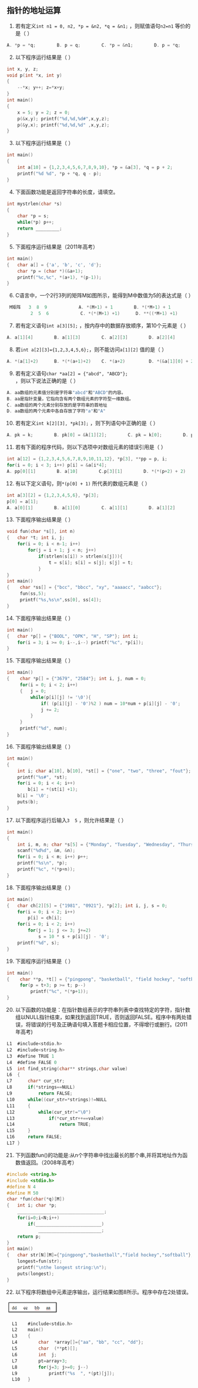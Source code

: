 ## 指针的地址运算

1. 若有定义`int n1 = 0, n2, *p = &n2, *q = &n1;` ，则赋值语句`n2=n1` 等价的是（                ）

```c
A. *p = *q;        B. p = q;        C. *p = &n1;        D. p = *q;
```

2. 以下程序运行结果是（        ）

```c
int x, y, z;
void p(int *x, int y)
{
    --*x; y++; z=*x+y;
}
int main()
{
    x = 5; y = 2; z = 0;
    p(&x,y); printf("%d,%d,%d#",x,y,z);
    p(&y,x); printf("%d,%d,%d" ,x,y,z);
}
```

3. 以下程序运行结果是（        ）

```c
int main()
{
    int a[10] = {1,2,3,4,5,6,7,8,9,10}, *p = &a[3], *q = p + 2;
    printf("%d %d", *p + *q, q - p);
}
```

4. 下面函数功能是返回字符串的长度，请填空。

```c
int mystrlen(char *s)
{    
    char *p = s;
    while(*p) p++;
    return _________;
}
```

5. 下面程序运行结果是（2011年高考）

```c
int main()
{   char a[] = {'a', 'b', 'c', 'd'};
    char *p = (char *)(&a+1);
    printf("%c,%c", *(a+1), *(p-1));
}
```

6. C语言中，一个2行3列的矩阵M如图所示，能得到M中数值为5的表达式是（                ）

```c
 M矩阵   3  8  9            A. *(M+1) + 1        B. *(*M+1) + 1
         2  5  6            C. *(*(M+1) +1)      D. **((*M+1) +1)
```

7. 若有定义语句`int a[3][5];` ，按内存中的数据存放顺序，第10个元素是（                ）

```c
A. a[1][4]        B. a[1][3]        C. a[2][3]        D. a[2][4]
```

8. 若`int a[2][3]={1,2,3,4,5,6};`，则不能访问`a[1][2]` 值的是（            ）

```c
A. *(a[1]+2)      B. *(*(a+1)+2)    C. *(a+2)         D. *(&a[1][0] + 2)
```

9. 若有定义语句`char *aa[2] = {"abcd", "ABCD"};` ，则以下说法正确的是（        ）

```c
A. aa数组的元素值分别是字符串"abcd"和"ABCD"的内容。
B. aa是指针变量，它指向含有两个数组元素的字符型一维数组。
C. aa数组的两个元素分别存放的是字符串的首地址
D. aa数组的两个元素中各自存放了字符"a"和"A"
```

10. 若有定义`int k[2][3], *pk[3];` ，则下列语句中正确的是（        ）

```c
A. pk = k;        B. pk[0] = &k[1][2];        C. pk = k[0];        D. pk[1] = k;
```

11. 若有下面的程序代码，则以下选项中对数组元素的错误引用是（        ）

```c
int a[12] = {1,2,3,4,5,6,7,8,9,10,11,12}, *p[3], **pp = p, i;
for(i = 0; i < 3; i++) p[i] = &a[i*4];
A. pp[0][1]        B. a[10]        C.p[3][1]        D. *(*(p+2) + 2)
```

12. 有以下定义语句，则`*(p[0] + 1)` 所代表的数组元素是（        ）

```c
int a[3][2] = {1,2,3,4,5,6}, *p[3];
p[0] = a[1];
A. a[0][1]        B. a[1][0]        C. a[1][1]        D. a[1][2]
```

13. 下面程序输出结果是（                ）

```c
void fun(char *s[], int n)
{   char *t; int i, j;
    for(i = 0; i < n-1; i++)
        for(j = i + 1; j < n; j++)
            if(strlen(s[i]) > strlen(s[j])){
                t = s[i]; s[i] = s[j]; s[j] = t;
            }
}
int main()
{    char *ss[] = {"bcc", "bbcc", "xy", "aaaacc", "aabcc"};
     fun(ss,5);
     printf("%s,%s\n",ss[0], ss[4]);
}
```

14. 下面程序输出结果是（            ）

```c
int main()
{   char *p[] = {"BOOL", "OPK", "H", "SP"}; int i;
    for(i = 3; i >= 0; i--,i--) printf("%c", *p[i]);
}
```

15. 下面程序输出结果是（                ）

```c
int main()
{    char *p[] = {"3679", "2584"}; int i, j, num = 0;
     for(i = 0; i < 2; i++)
     {   j = 0;
         while(p[i][j] != '\0'){
             if( (p[i][j] - '0')%2 ) num = 10*num + p[i][j] - '0';
             j += 2;
         }
     }
     printf("%d", num);
}
```

16. 下面程序输出结果是（                ）

```c
int main()
{
    int i; char a[10], b[10], *st[] = {"one", "two", "three", "fout"};
    printf("%s#", *st);
    for(i = 0; i < 4; i++)
        b[i] = *(st[i] +1);
    b[i] = '\0';
    puts(b);
}
```

17. 以下面程序运行后输入`3  5` ，则允许结果是（                    ）

```c
int main()
{
    int i, m, n; char *s[5] = {"Monday", "Tuesday", "Wednesday", "Thursday", "Friday"}, **p = s;
    scanf("%d%d", &m, &n);
    for(i = 0; i < m; i++) p++;
    printf("%s\n", *p);
    printf("%c", *(*p+n));
}
```

18. 下面程序输出结果是（            ）

```c
int main()
{   char ch[2][5] = {"1981", "0921"}, *p[2]; int i, j, s = 0;
    for(i = 0; i < 2; i++)
        p[i] = ch[i];
    for(i = 0; i < 2; i++)
        for(j = 1; j <= 3; j+=2)
            s = 10 * s + p[i][j] - '0';
    printf("%d", s);
}
```

19. 下面程序运行结果是（            ）

```c
int main()
{    char **p, *t[] = {"pingpong", "basketball", "field hockey", "softball"};
     for(p = t+3; p >= t; p--)
         printf("%c", *(*p+1));
}
```

20. 以下函数的功能是：在指针数组表示的字符串列表中查找特定的字符，指针数组以NULL指针结束，如果找到返回TRUE，否则返回FALSE。程序中有两处错误，将错误的行号及正确语句填入答题卡相应位置，不得增行或删行。(2011年高考)

```c
L1	#include<stdio.h>
L2	#include<string.h>
L3	#define TRUE 1
L4	#define FALSE 0
L5	int find_string(char** strings,char value)
L6	{
L7		char* cur_str;
L8		if(*strings==NULL)
L9			return FALSE;
L10		while((cur_str=*strings)!=NULL
L11		{
L12			while(cur_str!="\0")
L13				if(*cur_str++==value)
L14					return TRUE;
L15		}
L16		return FALSE;
L17	}
```

21. 下列函数fun()的功能是:从n个字符串中找出最长的那个串,并将其地址作为函数值返回｡（2008年高考）

```c
#include <string.h>
#include <stdio.h>
#define N 4
#define M 50
char *fun(char(*q)[M])
{   int i; char *p;
    _________________________________;
    for(i=0;i<N;i++)
    	if(_________________________)
    		________________________;
    return p;
}
int main()
{   char str[N][M]={"pingpong","basketball","field hockey","softball"}, *longest;
    longest=fun(str);
    printf("\nthe longest string:\n");
    puts(longest);
}
```

22. 以下程序将数组中元素逆序输出，运行结果如图8所示。程序中存在2处错误。

<img src="images/image-20210326123417591.png" alt="image-20210326123417591" style="zoom:67%;" />

```c
  L1	#include<stdio.h>
  L2	main()
  L3	{
  L4		char  *array[]={"aa", "bb", "cc", "dd"};
  L5		char  (**pt)[];
  L6		int  j;
  L7		pt=array+3;
  L8		for(j=3; j>=0; j--)
  L9			printf("%s  ", *(pt)[j]);
  L10  	}
```

